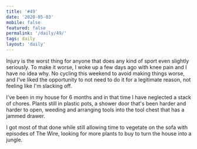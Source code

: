 ```yaml
---
title: '#49'
date: '2020-05-03'
mobile: false
featured: false
permalink: '/daily/49/'
tags: daily
layout: 'daily'
---
```


Injury is the worst thing for anyone that does any kind of sport even slightly seriously. To make it worse, I woke up a few days ago with knee pain and I have no idea why. No cycling this weekend to avoid making things worse, and I've liked the opportunity to not need to do it for a legitimate reason, not feeling like I'm slacking off.

I've been in my house for 6 months and in that time I have neglected a stack of chores. Plants still in plastic pots, a shower door that's been harder and harder to open, weeding and arranging tools into the tool chest that has a jammed drawer.

I got most of that done while still allowing time to vegetate on the sofa with episodes of The Wire, looking for more plants to buy to turn the house into a jungle.
